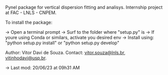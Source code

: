 Pynel package for vertical dispersion fitting and analisys.
Internship project at FAC - LNLS - CNPEM.

To install the package:

-> Open a terminal prompt
-> Surf to the folder where "setup.py" is
-> If youre using Conda or similars, activate you desired env
-> Install using: "python setup.py install" or "python setup.py develop"

Author: Vitor Davi de Souza.
Contact: vitor.souza@lnls.br, vitinhodavi@usp.br.

-> Last mod: 20/06/23 at 09h31 AM
